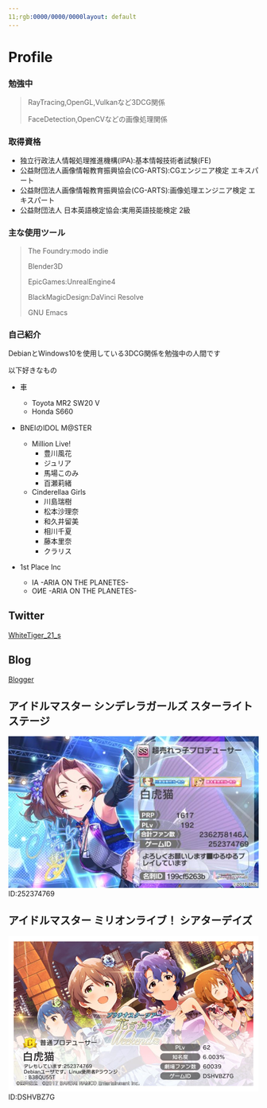 ```yaml
---
11;rgb:0000/0000/0000layout: default
---
```

# Profile

### 勉強中
> RayTracing,OpenGL,Vulkanなど3DCG関係
> 
> FaceDetection,OpenCVなどの画像処理関係


### 取得資格
* 独立行政法人情報処理推進機構(IPA):基本情報技術者試験(FE)
* 公益財団法人画像情報教育振興協会(CG-ARTS):CGエンジニア検定 エキスパート
* 公益財団法人画像情報教育振興協会(CG-ARTS):画像処理エンジニア検定 エキスパート
* 公益財団法人 日本英語検定協会:実用英語技能検定 2級


### 主な使用ツール
> The Foundry:modo indie
>
> Blender3D
>
> EpicGames:UnrealEngine4
>
> BlackMagicDesign:DaVinci Resolve
>
> GNU Emacs
>

### 自己紹介
DebianとWindows10を使用している3DCG関係を勉強中の人間です


以下好きなもの
- 車
  - Toyota MR2 SW20 V
  - Honda S660

 
- BNEIのIDOL M@STER
  - Million Live!
	- 豊川風花
	- ジュリア
	- 馬場このみ
	- 百瀬莉緒
  - Cinderellaa Girls
	- 川島瑞樹
	- 松本沙理奈
	- 和久井留美
	- 相川千夏
	- 藤本里奈
	- クラリス


- 1st Place Inc
  - IA -ARIA ON THE PLANETES-
  - OИE -ARIA ON THE PLANETES-


## Twitter


[WhiteTiger_21_s](https://twitter.com/WhiteTiger_21_s)


## Blog


[Blogger](https://whitetiger21scg.blogspot.com/)


## アイドルマスター シンデレラガールズ スターライトステージ
![Cinderella](Cinderella_Profile.jpg)
ID:252374769


## アイドルマスター ミリオンライブ！ シアターデイズ
![Million](Million_Profile.jpg)
ID:DSHVBZ7G
